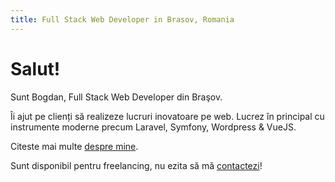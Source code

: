 ```yaml
---
title: Full Stack Web Developer in Brasov, Romania
---
```

# Salut!

Sunt Bogdan, Full Stack Web Developer din Braşov.

Îi ajut pe clienți să realizeze lucruri inovatoare pe web. Lucrez în principal cu instrumente moderne precum Laravel, Symfony, Wordpress & VueJS.

Citeste mai multe [despre mine](/about/).

Sunt disponibil pentru freelancing, nu ezita să mă [contactezi](/about/#contact)!
